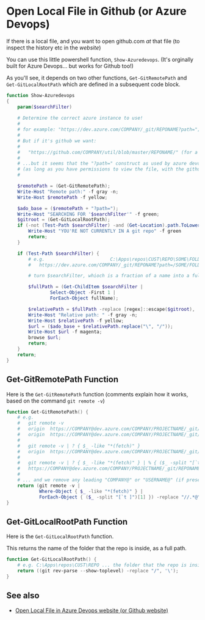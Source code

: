 # Open Local File in Github (or Azure Devops)

If there is a local file, and you want to open github.com *at* that file (to inspect the history etc in the *website*) 

You can use this little powershell function, `Show-Azuredevops`. (It's orginally built for Azure Devops... but works for Github too!)
 
As you'll see, it depends on two other functions, `Get-GitRemotePath` and `Get-GitLocalRootPath` which are defined in a subsequent code block.

```powershell
function Show-Azuredevops
{
	param($searchFilter)
	
    # Determine the correct azure instance to use!
	#
	# for example: "https://dev.azure.com/COMPANY/_git/REPONAME?path="; (for a given `COMPANY/REPONAME`)
	#
    # But if it's github we want:
	#
    #   "https://github.com/COMPANY/util/blob/master/REPONAME/" (for a given `COMPANY/REPONAME`)
	#
    # ...but it seems that the "?path=" construct as used by azure devops, gets redirected correctly for Github anyway!
    # (as long as you have permissions to view the file, with the github user of the browser that opens)
	#

    $remotePath = (Get-GitRemotePath);
    Write-Host "Remote path:" -f gray -n;
    Write-Host $remotePath -f yellow;

    $ado_base = ($remotePath + "?path=");
    Write-Host "SEARCHING FOR '$searchFilter'" -f green;
    $gitroot = (Get-GitLocalRootPath);
    if (-not (Test-Path $searchFilter) -and (Get-Location).path.ToLowerInvariant() -notlike "$gitroot*") {
        Write-Host "YOU'RE NOT CURRENTLY IN A git repo" -f green
        return;
    }

    if (Test-Path $searchFilter) {
        # e.g.                        C:\Apps\repos\CUST\REPO\SOME\FOLDER\SUBFOLDER\FILENAME.EXT which maps to:
        #   https://dev.azure.com/COMPANY/_git/REPONAME?path=/SOME/FOLDER/SUBFOLDER/FILENAME.EXT

        # turn $searchFilter, whioch is a fraction of a name into a full path....

        $fullPath = (Get-ChildItem $searchFilter |
                Select-Object -First 1 |
                ForEach-Object fullName);

        $relativePath = $fullPath -replace [regex]::escape($gitroot), '' # remove root path -- case-insensitive
        Write-Host "Relative path: " -f gray -n;
        Write-Host $relativePath -f yellow;
        $url = ($ado_base + $relativePath.replace("\", "/"));
        Write-Host $url -f magenta;
        browse $url;
        return;
    }
    return;
}
```

## Get-GitRemotePath Function

Here is the `Get-GitRemotePath` function (comments explain how it works, based on the command `git remote -v`)

```powershell
function Get-GitRemotePath() {
    # e.g. 
    #   git remote -v
    #   origin  https://COMPANY@dev.azure.com/COMPANY/PROJECTNAME/_git/REPONAME (fetch)
    #   origin  https://COMPANY@dev.azure.com/COMPANY/PROJECTNAME/_git/REPONAME (push)
    # 
    #   git remote -v | ? { $_ -like "*(fetch)" }
    #   origin  https://COMPANY@dev.azure.com/COMPANY/PROJECTNAME/_git/REPONAME (fetch)
    #
    #   git remote -v | ? { $_ -like "*(fetch)" } | % { ($_ -split "[`t ]")[1]}
    #   https://COMPANY@dev.azure.com/COMPANY/PROJECTNAME/_git/REPONAME
    #
    # ... and we remove any leading "COMPANY@" or "USERNAME@" (if present)...
    return (git remote -v | 
            Where-Object { $_ -like "*(fetch)" } | 
            ForEach-Object { ($_ -split "[`t ]")[1] }) -replace "//.*@", "//";
}
```


## Get-GitLocalRootPath Function

Here is the `Get-GitLocalRootPath` function.

This returns the name of the folder that the repo is inside, as a full path.


```powershell
function Get-GitLocalRootPath() {
    # e.g. C:\Apps\repos\CUST\REPO ... the folder that the repo is inside.
    return ((git rev-parse --show-toplevel) -replace "/", '\');
}
```



## See also

- [Open Local File in Azure Devops website (or Github website)](/azure_devops/open_local_file_in_azure_devops.md)
